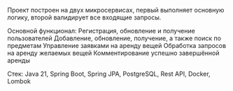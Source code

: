 Проект построен на двух микросервисах, первый выполняет основную логику, второй
валидирует все входящие запросы.

Основной функционал:
Регистрация, обновление и получение пользователей
Добавление, обновление, получение, а также поиск по предметам
Управление заявками на аренду вещей
Обработка запросов на аренду желаемых вещей
Комментирование успешно завершённой аренды

Стек:
Java 21, Spring Boot, Spring JPA, PostgreSQL, Rest API, Docker, Lombok
